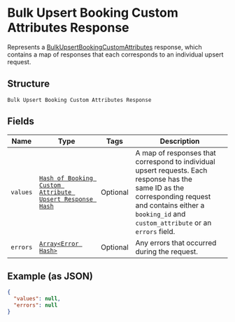 
# Bulk Upsert Booking Custom Attributes Response

Represents a [BulkUpsertBookingCustomAttributes](../../doc/api/booking-custom-attributes.md#bulk-upsert-booking-custom-attributes) response,
which contains a map of responses that each corresponds to an individual upsert request.

## Structure

`Bulk Upsert Booking Custom Attributes Response`

## Fields

| Name | Type | Tags | Description |
|  --- | --- | --- | --- |
| `values` | [`Hash of Booking Custom Attribute Upsert Response Hash`](../../doc/models/booking-custom-attribute-upsert-response.md) | Optional | A map of responses that correspond to individual upsert requests. Each response has the<br>same ID as the corresponding request and contains either a `booking_id` and `custom_attribute` or an `errors` field. |
| `errors` | [`Array<Error Hash>`](../../doc/models/error.md) | Optional | Any errors that occurred during the request. |

## Example (as JSON)

```json
{
  "values": null,
  "errors": null
}
```

